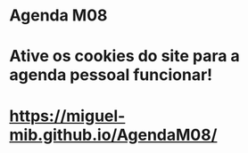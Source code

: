 # Agenda M08
# Ative os cookies do site para a agenda pessoal funcionar!
# https://miguel-mib.github.io/AgendaM08/
